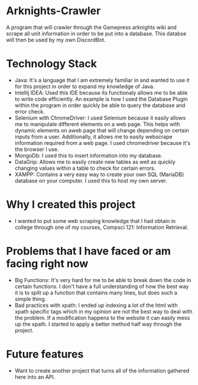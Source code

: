 # Arknights-Crawler
A program that will crawler through the Gamepress arknights wiki and scrape all unit information in order to be put into a database. This databse will then be used by my own DiscordBot.

# Technology Stack
 - Java: It's a language that I am extremely familiar in and wanted to use it for this project in order to expand my knowledge of Java.
 - Intellij IDEA: Used this IDE because its functionaly allows me to be able to write code efficiently. An example is how I used the Database Plugin within the program in order quickly be able to query the database and error check.
 - Selenium with ChromeDriver: I used Selenium because it easily allows me to manipulate different elements on a web page. This helps with dynamic elements on aweb page that will change depending on certain inputs from a user. Additionally, it allows me to easily webscrape information required from a web page. I used chromedriver because it's the browser I use.
 - MongoDb: I used this to insert information into my database. 
 - DataGrip: Allows me to easily create new tables as well as quickly changing values within a table to check for certain errors.
 - XAMPP: Contains a very easy way to create your own SQL (MariaDB) database on your computer. I used this to host my own server.

# Why I created this project
 - I wanted to put some web scraping knowledge that I had obtain in college through one of my courses, Compsci 121: Information Retrieval. 
 
# Problems that I have faced or am facing right now
 - Big Functions: It's very hard for me to be able to break down the code in certain functions. I don't have a full understanding of how the best way it is to split up a function that contains many lines, but does such a simple thing. 
 - Bad practices with xpath: I ended up indexing a lot of the html with xpath specific tags which in my opinion are not the best way to deal with the problem. If a modification happens to the website it can easily mess up the xpath. I started to apply a better method half way through the project. 
# Future features
 - Want to create another project that turns all of the information gathered here into an API. 
